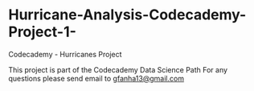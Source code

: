 # Hurricane-Analysis-Codecademy-Project-1-
Codecademy - Hurricanes Project

This project is part of the Codecademy Data Science Path
For any questions please send email to gfanha13@gmail.com
